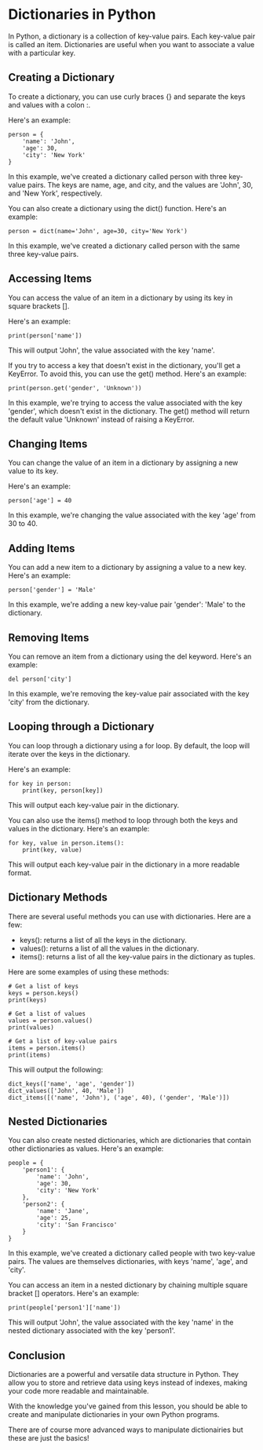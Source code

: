 # Dictionaries in Python

In Python, a dictionary is a collection of key-value pairs. Each key-value pair is called an item. Dictionaries are useful when you want to associate a value with a particular key.

## Creating a Dictionary

To create a dictionary, you can use curly braces {} and separate the keys and values with a colon :. 

Here's an example:

```
person = {
    'name': 'John',
    'age': 30,
    'city': 'New York'
}
```

In this example, we've created a dictionary called person with three key-value pairs. The keys are name, age, and city, and the values are 'John', 30, and 'New York', respectively.

You can also create a dictionary using the dict() function. Here's an example:

```
person = dict(name='John', age=30, city='New York')
```

In this example, we've created a dictionary called person with the same three key-value pairs.

## Accessing Items

You can access the value of an item in a dictionary by using its key in square brackets []. 

Here's an example:

```
print(person['name'])
```

This will output 'John', the value associated with the key 'name'.

If you try to access a key that doesn't exist in the dictionary, you'll get a KeyError. To avoid this, you can use the get() method. Here's an example:

```
print(person.get('gender', 'Unknown'))
```

In this example, we're trying to access the value associated with the key 'gender', which doesn't exist in the dictionary. The get() method will return the default value 'Unknown' instead of raising a KeyError.

## Changing Items

You can change the value of an item in a dictionary by assigning a new value to its key. 

Here's an example:

```
person['age'] = 40
```

In this example, we're changing the value associated with the key 'age' from 30 to 40.

## Adding Items

You can add a new item to a dictionary by assigning a value to a new key. Here's an example:

```
person['gender'] = 'Male'
```

In this example, we're adding a new key-value pair 'gender': 'Male' to the dictionary.

## Removing Items

You can remove an item from a dictionary using the del keyword. Here's an example:

```
del person['city']
```

In this example, we're removing the key-value pair associated with the key 'city' from the dictionary.

## Looping through a Dictionary

You can loop through a dictionary using a for loop. By default, the loop will iterate over the keys in the dictionary. 

Here's an example:

```
for key in person:
    print(key, person[key])
```

This will output each key-value pair in the dictionary.

You can also use the items() method to loop through both the keys and values in the dictionary. Here's an example:

```
for key, value in person.items():
    print(key, value)
```

This will output each key-value pair in the dictionary in a more readable format.

## Dictionary Methods

There are several useful methods you can use with dictionaries. Here are a few:

- keys(): returns a list of all the keys in the dictionary.
- values(): returns a list of all the values in the dictionary.
- items(): returns a list of all the key-value pairs in the dictionary as tuples.

Here are some examples of using these methods:

```
# Get a list of keys
keys = person.keys()
print(keys)

# Get a list of values
values = person.values()
print(values)

# Get a list of key-value pairs
items = person.items()
print(items)
```

This will output the following:

```
dict_keys(['name', 'age', 'gender'])
dict_values(['John', 40, 'Male'])
dict_items([('name', 'John'), ('age', 40), ('gender', 'Male')])
```

## Nested Dictionaries

You can also create nested dictionaries, which are dictionaries that contain other dictionaries as values. Here's an example:

```
people = {
    'person1': {
        'name': 'John',
        'age': 30,
        'city': 'New York'
    },
    'person2': {
        'name': 'Jane',
        'age': 25,
        'city': 'San Francisco'
    }
}
```

In this example, we've created a dictionary called people with two key-value pairs. The values are themselves dictionaries, with keys 'name', 'age', and 'city'.

You can access an item in a nested dictionary by chaining multiple square bracket [] operators. Here's an example:

```
print(people['person1']['name'])
```

This will output 'John', the value associated with the key 'name' in the nested dictionary associated with the key 'person1'.

## Conclusion

Dictionaries are a powerful and versatile data structure in Python. They allow you to store and retrieve data using keys instead of indexes, making your code more readable and maintainable. 

With the knowledge you've gained from this lesson, you should be able to create and manipulate dictionaries in your own Python programs.

There are of course more advanced ways to manipulate dictionairies but these are just the basics!